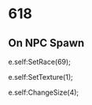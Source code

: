 # 618







## On NPC Spawn

e.self:SetRace(69);

e.self:SetTexture(1);

e.self:ChangeSize(4);





